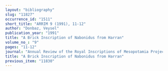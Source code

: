```yaml
---
layout: "bibliography"
slug: "11827"
occurrence_id: "1511"
short_title: "ARRIM 9 (1991), 11-12"
author: "Donbaz, Veysel"
publication_year: "1991"
title: "A Brick Inscription of Nabonidus from Harran"
volume_no_: "9"
pages: "11-12"
journal: "Annual Review of the Royal Inscriptions of Mesopotamia Project"
title: "A Brick Inscription of Nabonidus from Harran"
previous_item: "11830"
---
```

